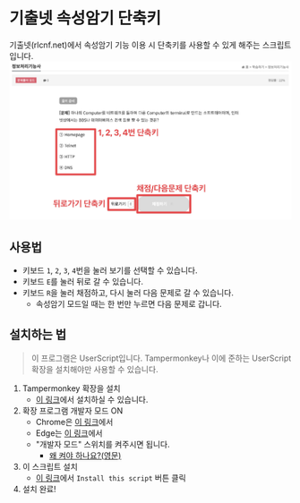# 기출넷 속성암기 단축키

기출넷(rlcnf.net)에서 속성암기 기능 이용 시 단축키를 사용할 수 있게 해주는 스크립트입니다.
![demo](./demo.png)

## 사용법

- 키보드 `1`, `2`, `3`, `4`번을 눌러 보기를 선택할 수 있습니다.
- 키보드 `E`를 눌러 뒤로 갈 수 있습니다.
- 키보드 `R`을 눌러 채점하고, 다시 눌러 다음 문제로 갈 수 있습니다.
  - 속성암기 모드일 때는 한 번만 누르면 다음 문제로 갑니다.

## 설치하는 법

> 이 프로그램은 UserScript입니다. Tampermonkey나 이에 준하는 UserScript 확장을 설치해야만 사용할 수 있습니다.

1. Tampermonkey 확장을 설치
   - [이 링크](https://chromewebstore.google.com/detail/tampermonkey/dhdgffkkebhmkfjojejmpbldmpobfkfo?hl=ko)에서 설치하실 수 있습니다.
2. 확장 프로그램 개발자 모드 ON
   - Chrome은 [이 링크](chrome://extensions/)에서
   - Edge는 [이 링크](edge://extensions/)에서
   - "개발자 모드" 스위치를 켜주시면 됩니다.
     - [왜 켜야 하나요?(영문)](https://www.tampermonkey.net/faq.php?locale=en#Q209)
3. 이 스크립트 설치
   - [이 링크](https://greasyfork.org/en/scripts/549136-%EA%B8%B0%EC%B6%9C%EB%84%B7-%EC%86%8D%EC%84%B1%EC%95%94%EA%B8%B0-%EB%8B%A8%EC%B6%95%ED%82%A4)에서 `Install this script` 버튼 클릭
4. 설치 완료!
